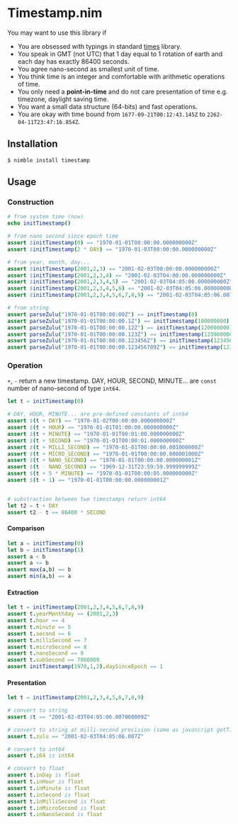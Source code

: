 # Timestamp.nim 

You may want to use this library if
- You are obsessed with typings in standard [times](https://nim-lang.org/docs/times.html) library.
- You speak in GMT (not UTC) that 1 day equal to 1 rotation of earth and each day has exactly 86400 seconds.
- You agree nano-second as smallest unit of time.
- You think time is an integer and comfortable with arithmetic operations of time.
- You only need a **point-in-time** and do not care presentation of time e.g. timezone, daylight saving time.
- You want a small data structure (64-bits) and fast operations.
- You are okay with time bound from `1677-09-21T00:12:43.145Z` to `2262-04-11T23:47:16.854Z`.

## Installation

```
$ nimble install timestamp
```

## Usage

### Construction 

```nim
# from system time (now)
echo initTimestamp()

# from nano second since epoch time 
assert $initTimestamp(0) == "1970-01-01T00:00:00.000000000Z"
assert $initTimestamp(2 * DAY) == "1970-01-03T00:00:00.000000000Z"

# from year, month, day...
assert $initTimestamp(2001,2,3) == "2001-02-03T00:00:00.000000000Z"
assert $initTimestamp(2001,2,3,4) == "2001-02-03T04:00:00.000000000Z"
assert $initTimestamp(2001,2,3,4,5) == "2001-02-03T04:05:00.000000000Z"
assert $initTimestamp(2001,2,3,4,5,6) == "2001-02-03T04:05:06.000000000Z"
assert $initTimestamp(2001,2,3,4,5,6,7,8,9) == "2001-02-03T04:05:06.007008009Z"

# from string
assert parseZulu("1970-01-01T00:00:00Z") == initTimestamp(0)
assert parseZulu("1970-01-01T00:00:00.1Z") == initTimestamp(100000000)
assert parseZulu("1970-01-01T00:00:00.12Z") == initTimestamp(120000000)
assert parseZulu("1970-01-01T00:00:00.123Z") == initTimestamp(123000000)
assert parseZulu("1970-01-01T00:00:00.123456Z") == initTimestamp(123456000)
assert parseZulu("1970-01-01T00:00:00.123456789Z") == initTimestamp(123456789)
```

### Operation 

`+`, `-` return a new timestamp.
DAY, HOUR, SECOND, MINUTE... are `const` number of nano-second of type `int64`. 


```nim
let t = initTimestamp(0)

# DAY, HOUR, MINUTE... are pre-defined constants of int64
assert $(t + DAY) == "1970-01-02T00:00:00.000000000Z"
assert $(t + HOUR) == "1970-01-01T01:00:00.000000000Z"
assert $(t + MINUTE) == "1970-01-01T00:01:00.000000000Z"
assert $(t + SECOND) == "1970-01-01T00:00:01.000000000Z"
assert $(t + MILLI_SECOND) == "1970-01-01T00:00:00.001000000Z"
assert $(t + MICRO_SECOND) == "1970-01-01T00:00:00.000001000Z"
assert $(t + NANO_SECOND) == "1970-01-01T00:00:00.000000001Z"
assert $(t - NANO_SECOND) == "1969-12-31T23:59:59.999999999Z"
assert $(t + 5 * MINUTE) == "1970-01-01T00:00:05.000000000Z"
assert $(t + 1) == "1970-01-01T00:00:00.000000001Z"


# substraction between two timestamps return int64
let t2 = t + DAY 
assert t2 - t == 86400 * SECOND
```

#### Comparison 

```nim
let a = initTimestamp(0)
let b = initTimestamp(1)
assert a < b
assert a <= b
assert max(a,b) == b
assert min(a,b) == a
```

#### Extraction 

```nim
let t = initTimestamp(2001,2,3,4,5,6,7,8,9)
assert t.yearMonthday == (2001,2,3)
assert t.hour == 4
assert t.minute == 5
assert t.second == 6
assert t.milliSecond == 7
assert t.microSecond == 8
assert t.nanoSecond == 9
assert t.subSecond == 7008009
assert initTimestamp(1970,1,2).daySinceEpoch == 1
```

#### Presentation

```nim
let t = initTimestamp(2001,2,3,4,5,6,7,8,9)

# convert to string
assert $t == "2001-02-03T04:05:06.007008009Z"

# convert to string at milli-second precision (same as javascript getTime)
assert t.zulu == "2001-02-03T04:05:06.007Z"

# convert to int64
assert t.i64 is int64

# convert to float
assert t.inDay is float
assert t.inHour is float
assert t.inMinute is float
assert t.inSecond is float
assert t.inMilliSecond is float
assert t.inMicroSecond is float
assert t.inNanoSecond is float
```
